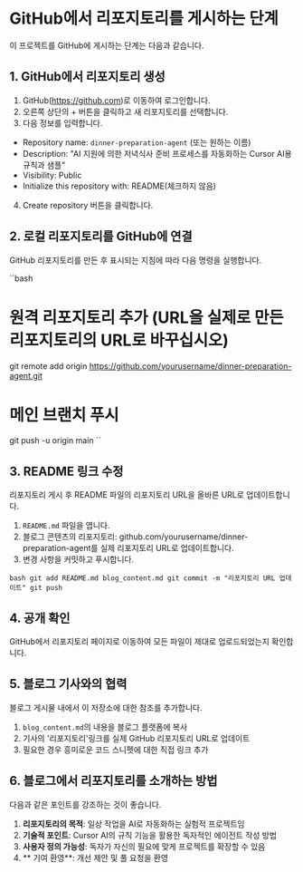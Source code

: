 # GitHub에서 리포지토리를 게시하는 단계

이 프로젝트를 GitHub에 게시하는 단계는 다음과 같습니다.

## 1. GitHub에서 리포지토리 생성

1. GitHub(https://github.com)로 이동하여 로그인합니다.
2. 오른쪽 상단의 + 버튼을 클릭하고 새 리포지토리를 선택합니다.
3. 다음 정보를 입력합니다. 
- Repository name: `dinner-preparation-agent` (또는 원하는 이름) 
- Description: "AI 지원에 의한 저녁식사 준비 프로세스를 자동화하는 Cursor AI용 규칙과 샘플" 
- Visibility: Public 
- Initialize this repository with: README(체크하지 않음)
4. Create repository 버튼을 클릭합니다.

## 2. 로컬 리포지토리를 GitHub에 연결

GitHub 리포지토리를 만든 후 표시되는 지침에 따라 다음 명령을 실행합니다.

``bash
# 원격 리포지토리 추가 (URL을 실제로 만든 리포지토리의 URL로 바꾸십시오)
git remote add origin https://github.com/yourusername/dinner-preparation-agent.git

# 메인 브랜치 푸시
git push -u origin main
``

## 3. README 링크 수정

리포지토리 게시 후 README 파일의 리포지토리 URL을 올바른 URL로 업데이트합니다.

1. `README.md` 파일을 엽니다.
2. 블로그 콘텐츠의 리포지토리: github.com/yourusername/dinner-preparation-agent를 실제 리포지토리 URL로 업데이트합니다.
3. 변경 사항을 커밋하고 푸시합니다.

``bash
git add README.md blog_content.md
git commit -m "리포지토리 URL 업데이트"
git push
``

## 4. 공개 확인

GitHub에서 리포지토리 페이지로 이동하여 모든 파일이 제대로 업로드되었는지 확인합니다.

## 5. 블로그 기사와의 협력

블로그 게시물 내에서 이 저장소에 대한 참조를 추가합니다.

1. `blog_content.md`의 내용을 블로그 플랫폼에 복사
2. 기사의 '리포지토리'링크를 실제 GitHub 리포지토리 URL로 업데이트
3. 필요한 경우 흥미로운 코드 스니펫에 대한 직접 링크 추가

## 6. 블로그에서 리포지토리를 소개하는 방법

다음과 같은 포인트를 강조하는 것이 좋습니다.

1. **리포지토리의 목적**: 일상 작업을 AI로 자동화하는 실험적 프로젝트임
2. **기술적 포인트**: Cursor AI의 규칙 기능을 활용한 독자적인 에이전트 작성 방법
3. **사용자 정의 가능성**: 독자가 자신의 필요에 맞게 프로젝트를 확장할 수 있음
4. ** 기여 환영**: 개선 제안 및 풀 요청을 환영